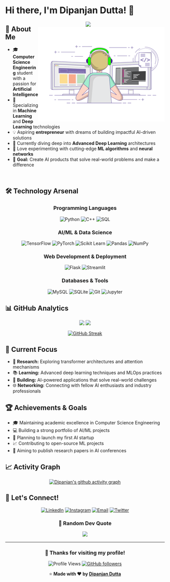 # Hi there, I'm Dipanjan Dutta! 👋

<div align="center">
  
<img src="https://media.giphy.com/media/JIX9t2j0ZTN9S/giphy.gif" width="250" align="right">

</div>

<img align="right" alt="Coding" width="400" src="https://raw.githubusercontent.com/devSouvik/devSouvik/master/gif3.gif">

## 🚀 About Me

- 🎓 **Computer Science Engineering** student with a passion for **Artificial Intelligence**
- 🧠 Specializing in **Machine Learning** and **Deep Learning** technologies
- 💡 Aspiring **entrepreneur** with dreams of building impactful AI-driven solutions
- 🌱 Currently diving deep into **Advanced Deep Learning** architectures
- 🔬 Love experimenting with cutting-edge **ML algorithms** and **neural networks**
- 🎯 **Goal:** Create AI products that solve real-world problems and make a difference

<br clear="right"/>

## 🛠️ Technology Arsenal

<div align="center">

### Programming Languages
![Python](https://img.shields.io/badge/Python-3776AB?style=for-the-badge&logo=python&logoColor=white)
![C++](https://img.shields.io/badge/C++-00599C?style=for-the-badge&logo=cplusplus&logoColor=white)
![SQL](https://img.shields.io/badge/SQL-4479A1?style=for-the-badge&logo=mysql&logoColor=white)

### AI/ML & Data Science
![TensorFlow](https://img.shields.io/badge/TensorFlow-FF6F00?style=for-the-badge&logo=tensorflow&logoColor=white)
![PyTorch](https://img.shields.io/badge/PyTorch-EE4C2C?style=for-the-badge&logo=pytorch&logoColor=white)
![Scikit Learn](https://img.shields.io/badge/Scikit_Learn-F7931E?style=for-the-badge&logo=scikit-learn&logoColor=white)
![Pandas](https://img.shields.io/badge/Pandas-150458?style=for-the-badge&logo=pandas&logoColor=white)
![NumPy](https://img.shields.io/badge/NumPy-013243?style=for-the-badge&logo=numpy&logoColor=white)

### Web Development & Deployment
![Flask](https://img.shields.io/badge/Flask-000000?style=for-the-badge&logo=flask&logoColor=white)
![Streamlit](https://img.shields.io/badge/Streamlit-FF4B4B?style=for-the-badge&logo=streamlit&logoColor=white)

### Databases & Tools
![MySQL](https://img.shields.io/badge/MySQL-4479A1?style=for-the-badge&logo=mysql&logoColor=white)
![SQLite](https://img.shields.io/badge/SQLite-003B57?style=for-the-badge&logo=sqlite&logoColor=white)
![Git](https://img.shields.io/badge/Git-F05032?style=for-the-badge&logo=git&logoColor=white)
![Jupyter](https://img.shields.io/badge/Jupyter-F37626?style=for-the-badge&logo=jupyter&logoColor=white)

</div>

## 📊 GitHub Analytics

<div align="center">
  
<img height="180em" src="https://github-readme-stats.vercel.app/api?username=Dipanjan01-max&show_icons=true&count_private=true&theme=tokyonight&hide_border=true&bg_color=0D1117"/>
<img height="180em" src="https://github-readme-stats.vercel.app/api/top-langs/?username=Dipanjan01-max&layout=compact&theme=tokyonight&hide_border=true&bg_color=0D1117"/>

</div>

<div align="center">
  
[![GitHub Streak](https://github-readme-streak-stats.herokuapp.com/?user=Dipanjan01-max&theme=tokyonight&hide_border=true&background=0D1117)](https://git.io/streak-stats)

</div>

## 🎯 Current Focus

- 🔬 **Research:** Exploring transformer architectures and attention mechanisms
- 📚 **Learning:** Advanced deep learning techniques and MLOps practices
- 🚧 **Building:** AI-powered applications that solve real-world challenges
- 🌐 **Networking:** Connecting with fellow AI enthusiasts and industry professionals

## 🏆 Achievements & Goals

- 🎓 Maintaining academic excellence in Computer Science Engineering
- 💻 Building a strong portfolio of AI/ML projects
- 🚀 Planning to launch my first AI startup
- 📈 Contributing to open-source ML projects
- 🎯 Aiming to publish research papers in AI conferences

## 📈 Activity Graph

<div align="center">
  
[![Dipanjan's github activity graph](https://github-readme-activity-graph.vercel.app/graph?username=Dipanjan01-max&bg_color=0D1117&color=36BCF7&line=36BCF7&point=FFFFFF&area=true&hide_border=true)](https://github.com/ashutosh00710/github-readme-activity-graph)

</div>



## 🤝 Let's Connect!

<div align="center">

[![LinkedIn](https://img.shields.io/badge/LinkedIn-0077B5?style=for-the-badge&logo=linkedin&logoColor=white)](https://www.linkedin.com/in/dipanjan-dutta-565a9a2a6?lipi=urn%3Ali%3Apage%3Ad_flagship3_profile_view_base_contact_details%3B5fyiFCDnRxKrAJtqzckbuw%3D%3D)
[![Instagram](https://img.shields.io/badge/Instagram-E4405F?style=for-the-badge&logo=instagram&logoColor=white)](https://www.instagram.com/dutta_dipanjan0_0?igsh=aHRsNXVweDF6dmpq)
[![Email](https://img.shields.io/badge/Email-D14836?style=for-the-badge&logo=gmail&logoColor=white)](mailto:your.email@gmail.com)
[![Twitter](https://img.shields.io/badge/Twitter-1DA1F2?style=for-the-badge&logo=twitter&logoColor=white)](https://twitter.com/yourusername)

</div>

<div align="center">

### 💭 Random Dev Quote
![](https://quotes-github-readme.vercel.app/api?type=horizontal&theme=tokyonight)

</div>

---

<div align="center">

### 🎉 Thanks for visiting my profile!

![Profile Views](https://komarev.com/ghpvc/?username=Dipanjan01-max&label=Profile%20views&color=0e75b6&style=flat)
[![GitHub followers](https://img.shields.io/github/followers/Dipanjan01-max?label=Followers&style=social)](https://github.com/Dipanjan01-max?tab=followers)


⭐️ **Made with ❤️ by [Dipanjan Dutta](https://github.com/Dipanjan01-max)**

</div>
